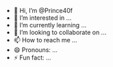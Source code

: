 - 👋 Hi, I’m @Prince40f
- 👀 I’m interested in ...
- 🌱 I’m currently learning ...
- 💞️ I’m looking to collaborate on ...
- 📫 How to reach me ...
- 😄 Pronouns: ...
- ⚡ Fun fact: ...

<!---
Prince40f/Prince40f is a ✨ special ✨ repository because its `README.md` (this file) appears on your GitHub profile.
You can click the Preview link to take a look at your changes.
--->
